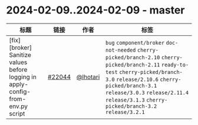 # 2024-02-09..2024-02-09 - master
| 标题 | 链接 | 作者 | 标签 |
| - | :--: | :--: | - |
| [fix][broker] Sanitize values before logging in apply-config-from-env.py script | [#22044](https://github.com/apache/pulsar/pull/22044) | [@lhotari](https://github.com/lhotari) | `bug` `component/broker` `doc-not-needed` `cherry-picked/branch-2.10` `cherry-picked/branch-2.11` `ready-to-test` `cherry-picked/branch-3.0` `release/2.10.6` `cherry-picked/branch-3.1` `release/3.0.3` `release/2.11.4` `release/3.1.3` `cherry-picked/branch-3.2` `release/3.2.1`  | 
